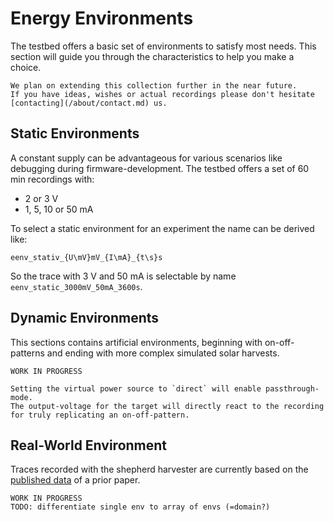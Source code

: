 # Energy Environments

The testbed offers a basic set of environments to satisfy most needs.
This section will guide you through the characteristics to help you make a choice.

```{note}
We plan on extending this collection further in the near future.
If you have ideas, wishes or actual recordings please don't hesitate [contacting](/about/contact.md) us.
```

## Static Environments

A constant supply can be advantageous for various scenarios like debugging during firmware-development.
The testbed offers a set of 60 min recordings with:

- 2 or 3 V
- 1, 5, 10 or 50 mA

To select a static environment for an experiment the name can be derived like:

`eenv_stativ_{U\mV}mV_{I\mA}_{t\s}s`

So the trace with 3 V and 50 mA is selectable by name `eenv_static_3000mV_50mA_3600s`.

## Dynamic Environments

This sections contains artificial environments, beginning with on-off-patterns and ending with more complex simulated solar harvests.

```{attention}
WORK IN PROGRESS
```

```{tip}
Setting the virtual power source to `direct` will enable passthrough-mode.
The output-voltage for the target will directly react to the recording for truly replicating an on-off-pattern.
```

## Real-World Environment

Traces recorded with the shepherd harvester are currently based on the [published data](https://zenodo.org/records/6383042) of a prior paper.

```{attention}
WORK IN PROGRESS
TODO: differentiate single env to array of envs (=domain?)
```
